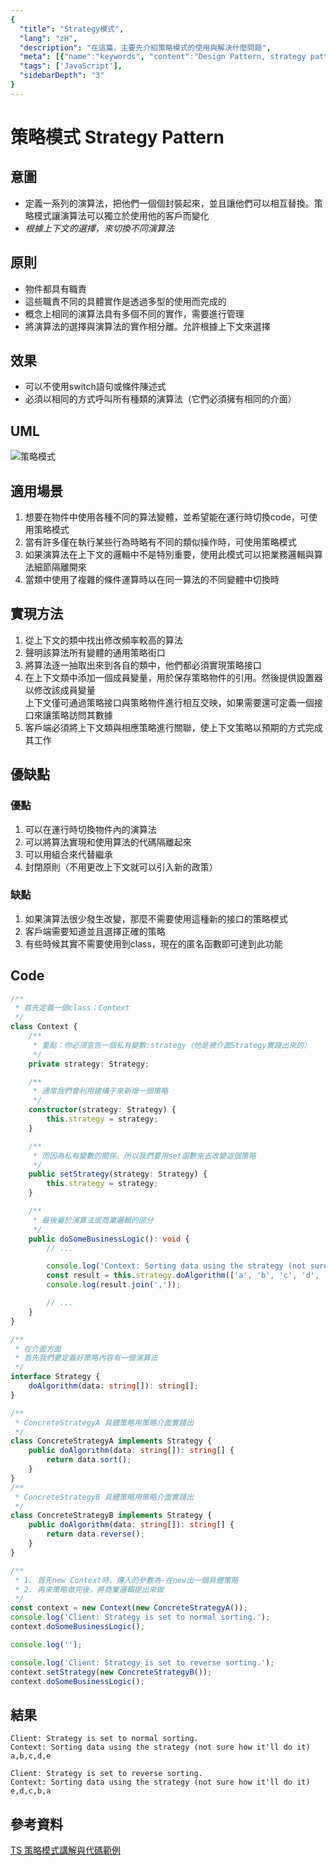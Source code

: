 ```yaml
---
{
  "title": "Strategy模式",
  "lang": "zH",
  "description": "在這篇，主要先介紹策略模式的使用與解決什麼問題",
  "meta": [{"name":"keywords", "content":"Design Pattern, strategy pattern,策略模式"}],
  "tags": ['JavaScript'],
  "sidebarDepth": "3"
}
---
```

# 策略模式 Strategy Pattern

## 意圖
* 定義一系列的演算法，把他們一個個封裝起來，並且讓他們可以相互替換。策略模式讓演算法可以獨立於使用他的客戶而變化
* *根據上下文的選擇，來切換不同演算法*

## 原則
* 物件都具有職責
* 這些職責不同的具體實作是透過多型的使用而完成的
* 概念上相同的演算法具有多個不同的實作，需要進行管理
* 將演算法的選擇與演算法的實作相分離。允許根據上下文來選擇

## 效果
* 可以不使用switch語句或條件陳述式
* 必須以相同的方式呼叫所有種類的演算法（它們必須擁有相同的介面）

## UML
![策略模式](https://i.imgur.com/tlEEJTf.png)

## 適用場景
1. 想要在物件中使用各種不同的算法變體，並希望能在運行時切換code，可使用策略模式
2. 當有許多僅在執行某些行為時略有不同的類似操作時，可使用策略模式
3. 如果演算法在上下文的邏輯中不是特別重要，使用此模式可以把業務邏輯與算法細節隔離開來
4. 當類中使用了複雜的條件運算時以在同一算法的不同變體中切換時

## 實現方法
1. 從上下文的類中找出修改頻率較高的算法
2. 聲明該算法所有變體的通用策略街口
3. 將算法逐一抽取出來到各自的類中，他們都必須實現策略接口
4. 在上下文類中添加一個成員變量，用於保存策略物件的引用。然後提供設置器以修改該成員變量<br>
上下文僅可通過策略接口與策略物件進行相互交映，如果需要還可定義一個接口來讓策略訪問其數據
5. 客戶端必須將上下文類與相應策略進行關聯，使上下文策略以預期的方式完成其工作

## 優缺點
### 優點
1. 可以在運行時切換物件內的演算法
2. 可以將算法實現和使用算法的代碼隔離起來
3. 可以用組合來代替繼承
4. 封閉原則（不用更改上下文就可以引入新的政策）

### 缺點
1. 如果演算法很少發生改變，那麼不需要使用這種新的接口的策略模式
2. 客戶端需要知道並且選擇正確的策略
3. 有些時候其實不需要使用到class，現在的匿名函數即可達到此功能

## Code
```typescript
/**
 * 首先定義一個class：Context
 */
class Context {
    /**
     * 重點：你必須宣告一個私有變數:strategy（他是被介面Strategy實踐出來的）
     */
    private strategy: Strategy;

    /**
     * 通常我們會利用建構子來新增一個策略
     */
    constructor(strategy: Strategy) {
        this.strategy = strategy;
    }

    /**
     * 而因為私有變數的關係，所以我們要用set函數來去改變這個策略
     */
    public setStrategy(strategy: Strategy) {
        this.strategy = strategy;
    }

    /**
     * 最後屬於演算法或商業邏輯的部分
     */
    public doSomeBusinessLogic(): void {
        // ...

        console.log('Context: Sorting data using the strategy (not sure how it\'ll do it)');
        const result = this.strategy.doAlgorithm(['a', 'b', 'c', 'd', 'e']);
        console.log(result.join(','));

        // ...
    }
}

/**
 * 在介面方面
 * 首先我們要定義好策略內容有一個演算法 
 */
interface Strategy {
    doAlgorithm(data: string[]): string[];
}

/**
 * ConcreteStrategyA 具體策略用策略介面實踐出
 */
class ConcreteStrategyA implements Strategy {
    public doAlgorithm(data: string[]): string[] {
        return data.sort();
    }
}
/**
 * ConcreteStrategyB 具體策略用策略介面實踐出
 */
class ConcreteStrategyB implements Strategy {
    public doAlgorithm(data: string[]): string[] {
        return data.reverse();
    }
}

/**
 * 1. 首先new Context時，傳入的參數為-在new出一個具體策略
 * 2. 再來策略做完後，將商業邏輯提出來做
 */
const context = new Context(new ConcreteStrategyA());
console.log('Client: Strategy is set to normal sorting.');
context.doSomeBusinessLogic();

console.log('');

console.log('Client: Strategy is set to reverse sorting.');
context.setStrategy(new ConcreteStrategyB());
context.doSomeBusinessLogic();
```

## 結果
```
Client: Strategy is set to normal sorting.
Context: Sorting data using the strategy (not sure how it'll do it)
a,b,c,d,e

Client: Strategy is set to reverse sorting.
Context: Sorting data using the strategy (not sure how it'll do it)
e,d,c,b,a
```

## 參考資料
[TS 策略模式講解與代碼範例](https://refactoringguru.cn/design-patterns/strategy/typescript/example)

